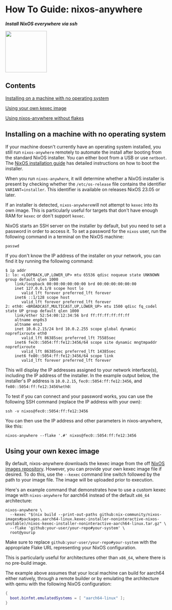 # How To Guide: nixos-anywhere

***Install NixOS everywhere via ssh***

<img title="" src="https://raw.githubusercontent.com/numtide/nixos-anywhere/main/docs/logo.png" alt="" width="129">

## Contents

[Installing on a machine with no operating system](#installing-on-a-machine-with-no-operating-system)

[Using your own kexec image](#using-your-own-kexec-image)

[Using nixos-anywhere without flakes](#using-nixos-anywhere-without-flakes)

## Installing on a machine with no operating system

If your machine doesn't currently have an operating system installed, you still run `nixos-anywhere` remotely to automate the install after booting from the standard NixOS installer.  You can either boot from  a USB or use `netboot`.  The [NixOS installation guide](https://nixos.org/manual/nixos/stable/index.html#sec-booting-from-usb) has detailed instructions on how to boot the installer.

When you run `nixos-anywhere`, it will determine whether a NixOS installer is present by checking whether the `/etc/os-release` file contains the identifier `VARIANT=installer`. This identifier is available on releases NixOS 23.05 or later. 

If an installer is detected, `nixos-anywhere`will not attempt to `kexec` into its own image. This is particularly useful for targets that don't have enough RAM for `kexec` or don't support `kexec`.

NixOS starts an SSH server on the installer by default, but you need to set a
password in order to access it. To set a password for the `nixos` user, run the
following command in a terminal on the NixOS machine:

```
passwd
```

If you don't know the IP address of the installer on your network, you can find
it by running the following command:

```
$ ip addr
1: lo: <LOOPBACK,UP,LOWER_UP> mtu 65536 qdisc noqueue state UNKNOWN group default qlen 1000
    link/loopback 00:00:00:00:00:00 brd 00:00:00:00:00:00
    inet 127.0.0.1/8 scope host lo
       valid_lft forever preferred_lft forever
    inet6 ::1/128 scope host
       valid_lft forever preferred_lft forever
2: eth0: <BROADCAST,MULTICAST,UP,LOWER_UP> mtu 1500 qdisc fq_codel state UP group default qlen 1000
    link/ether 52:54:00:12:34:56 brd ff:ff:ff:ff:ff:ff
    altname enp0s3
    altname ens3
    inet 10.0.2.15/24 brd 10.0.2.255 scope global dynamic noprefixroute eth0
       valid_lft 86385sec preferred_lft 75585sec
    inet6 fec0::5054:ff:fe12:3456/64 scope site dynamic mngtmpaddr noprefixroute
       valid_lft 86385sec preferred_lft 14385sec
    inet6 fe80::5054:ff:fe12:3456/64 scope link
       valid_lft forever preferred_lft forever
```

This will display the IP addresses assigned to your network interface(s),
including the IP address of the installer. In the example output below, the
installer's IP address is `10.0.2.15`, `fec0::5054:ff:fe12:3456`, and
`fe80::5054:ff:fe12:3456%eth0`:

To test if you can connect and your password works, you can use the following
SSH command (replace the IP address with your own):

```
ssh -v nixos@fec0::5054:ff:fe12:3456
```

You can then use the IP address and other parameters in nixos-anywhere, like
this:

```
nixos-anywhere --flake '.#' nixos@fec0::5054:ff:fe12:3456
```

## Using your own kexec image

By default, nixos-anywhere downloads the kexec image from the off
[NixOS images repository](https://github.com/nix-community/nixos-images#kexec-tarballs).
However, you can provide your own kexec image file if desired. To do this, use
the `--kexec` command line switch followed by the path to your image file. The
image will be uploaded prior to execution.

Here's an example command that demonstrates how to use a custom kexec image with
`nixos-anywhere` for aarch64 instead of the default `x86_64` architecture:

```
nixos-anywhere \
  --kexec "$(nix build --print-out-paths github:nix-community/nixos-images#packages.aarch64-linux.kexec-installer-noninteractive-nixos-unstable)/nixos-kexec-installer-noninteractive-aarch64-linux.tar.gz" \
  --flake 'github:your-user/your-repo#your-system' \
  root@yourip
```

Make sure to replace `github:your-user/your-repo#your-system` with the
appropriate Flake URL representing your NixOS configuration.

This is particularly useful for architectures other than `x86_64`, where there
is no pre-build image.

The example above assumes that your local machine can build for aarch64 either
natively, through a remote builder or by emulating the architecture with qemu
with the following NixOS configuration:

```nix
{
  boot.binfmt.emulatedSystems = [ "aarch64-linux" ];
}
```
